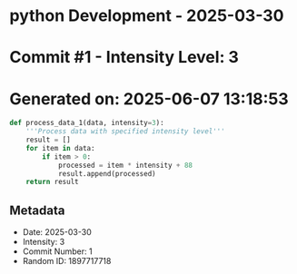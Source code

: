 ﻿# python Development - 2025-03-30
# Commit #1 - Intensity Level: 3
# Generated on: 2025-06-07 13:18:53
```python
def process_data_1(data, intensity=3):
    '''Process data with specified intensity level'''
    result = []
    for item in data:
        if item > 0:
            processed = item * intensity + 88
            result.append(processed)
    return result
```
## Metadata
- Date: 2025-03-30
- Intensity: 3
- Commit Number: 1
- Random ID: 1897717718

